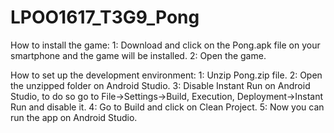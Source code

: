 # LPOO1617_T3G9_Pong

How to install the game:
1: Download and click on the Pong.apk file on your smartphone and the game will be installed.
2: Open the game.


How to set up the development environment:
1: Unzip Pong.zip file.
2: Open the unzipped folder on Android Studio.
3: Disable Instant Run on Android Studio, to do so go to File->Settings->Build, Execution, Deployment->Instant Run and disable it.
4: Go to Build and click on Clean Project.
5: Now you can run the app on Android Studio.
